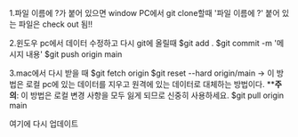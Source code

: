 1.파일 이름에 ?가 붙어 있으면 window PC에서 git clone할때 '파일 이름에 ?' 붙어 있는 파일은 check out 됨!!

2.윈도우 pc에서 데이터 수정하고 다시 git에 올릴때 
$git add .
$git commit -m '메시지 내용'
$git push origin main

3.mac에서 다시 받을 때
$git fetch origin
$git reset --hard origin/main
-> 이 방법은 로컬 pc에 있는 데이터를 지우고 원격에 있는 데이터로 대체하는 방법이다.
****주의**: 이 방법은 로컬 변경 사항을 모두 잃게 되므로 신중히 사용하세요.
$git pull origin main


여기에 다시 업데이트
